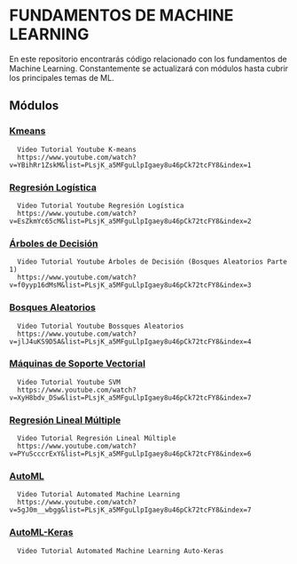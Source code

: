 # FUNDAMENTOS DE MACHINE LEARNING

En este repositorio encontrarás código relacionado con los fundamentos de Machine Learning. Constantemente se actualizará con módulos hasta cubrir los principales temas de ML.

## Módulos

### [Kmeans](https://github.com/DavidReveloLuna/Machine-Learning/blob/master/3_1_K_means.ipynb)
      Video Tutorial Youtube K-means
      https://www.youtube.com/watch?v=YBihRr1ZskM&list=PLsjK_a5MFguLlpIgaey8u46pCk72tcFY8&index=1

### [Regresión Logística](https://github.com/DavidReveloLuna/Machine-Learning/blob/master/3_2_RegresionLogistica.ipynb)
      Video Tutorial Youtube Regresión Logística
      https://www.youtube.com/watch?v=EsZkmYc65cM&list=PLsjK_a5MFguLlpIgaey8u46pCk72tcFY8&index=2

### [Árboles de Decisión](https://github.com/DavidReveloLuna/Machine-Learning/blob/master/3_3_ArbolesDecisi%C3%B3n.ipynb)
      Video Tutorial Youtube Árboles de Decisión (Bosques Aleatorios Parte 1)
      https://www.youtube.com/watch?v=f0yyp16dMsM&list=PLsjK_a5MFguLlpIgaey8u46pCk72tcFY8&index=3
      
### [Bosques Aleatorios](https://github.com/DavidReveloLuna/Machine-Learning/blob/master/3_4_BosquesAleatorios.ipynb)
      Video Tutorial Youtube Bossques Aleatorios
      https://www.youtube.com/watch?v=jlJ4uKS9D5A&list=PLsjK_a5MFguLlpIgaey8u46pCk72tcFY8&index=4

### [Máquinas de Soporte Vectorial](https://github.com/DavidReveloLuna/Machine-Learning/blob/master/3_5_M%C3%A1quinas_de_Soporte_Vectorial_SVM.ipynb)
      Video Tutorial Youtube SVM
      https://www.youtube.com/watch?v=XyH8bdv_DSw&list=PLsjK_a5MFguLlpIgaey8u46pCk72tcFY8&index=7

### [Regresión Lineal Múltiple](https://github.com/DavidReveloLuna/Machine-Learning/blob/master/3_6_Regresi%C3%B3n_Lineal_Multiple.ipynb)
      Video Tutorial Regresión Lineal Múltiple
      https://www.youtube.com/watch?v=PYuScccrExY&list=PLsjK_a5MFguLlpIgaey8u46pCk72tcFY8&index=6
      
### [AutoML](https://github.com/DavidReveloLuna/Machine-Learning/blob/master/AutoML_Digits.ipynb)
      Video Tutorial Automated Machine Learning
      https://www.youtube.com/watch?v=5gJ0m__wbgg&list=PLsjK_a5MFguLlpIgaey8u46pCk72tcFY8&index=7

### [AutoML-Keras](https://github.com/DavidReveloLuna/Machine-Learning/blob/master/AutoML_Keras.ipynb)
      Video Tutorial Automated Machine Learning Auto-Keras
